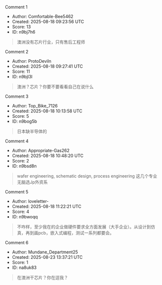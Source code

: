 Comment 1

- Author: Comfortable-Bee5462
- Created: 2025-08-18 09:23:56 UTC
- Score: 13
- ID: n9bj7h6

> 澳洲没有芯片行业，只有售后工程师

Comment 2

- Author: ProtoDeviln
- Created: 2025-08-18 09:27:41 UTC
- Score: 11
- ID: n9bjl3l

> 澳洲？芯片？你要不要看看自己在说什么

Comment 3

- Author: Top_Bike_7126
- Created: 2025-08-18 10:13:58 UTC
- Score: 5
- ID: n9bog5b

> 日本缺半导体的

Comment 4

- Author: Appropriate-Gas262
- Created: 2025-08-18 10:48:20 UTC
- Score: 2
- ID: n9bsd8n

> wafer engineering, schematic design, process engineering 这几个专业无脑选Jp外资系

Comment 5

- Author: loveletter-
- Created: 2025-08-18 11:22:21 UTC
- Score: 4
- ID: n9bwoqq

> 不咋样，至少我在的企业做硬件要求全方面发展（大手企业）。从设计到仿真，再到画pcb，嵌入式编程，测试一系列都要会。

Comment 6

- Author: Mundane_Department25
- Created: 2025-08-23 13:37:21 UTC
- Score: 1
- ID: na8uk83

> 在澳洲干芯片？你在逗我？
